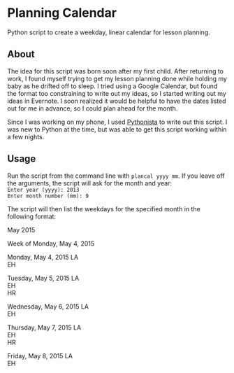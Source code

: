 Planning Calendar
=========

Python script to create a weekday, linear calendar for lesson planning.

## About

The idea for this script was born soon after my first child. After returning to work, I found myself trying to get my lesson planning done while holding my baby as he drifted off to sleep. I tried using a Google Calendar, but found the format too constraining to write out my ideas, so I started writing out my ideas in Evernote. I soon realized it would be helpful to have the dates listed out for me in advance, so I could plan ahead for the month.

Since I was working on my phone, I used [Pythonista](http://omz-software.com/pythonista/) to write out this script. I was new to Python at the time, but was able to get this script working within a few nights.

## Usage

Run the script from the command line with `plancal yyyy mm`. If you leave off the arguments, the script will ask for the month and year:  
`Enter year (yyyy): 2013`  
`Enter month number (mm): 9`

The script will then list the weekdays for the specified month in the following format:

May 2015

Week of Monday, May 4, 2015

Monday, May 4, 2015
LA  
EH  

Tuesday, May 5, 2015
LA  
EH  
HR  

Wednesday, May 6, 2015
LA  
EH  

Thursday, May 7, 2015
LA  
EH  
HR  

Friday, May 8, 2015
LA  
EH  
